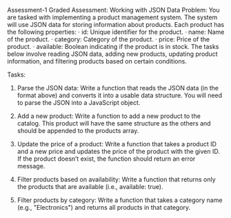 Assessment-1
Graded Assessment: Working with JSON Data
Problem:
You are tasked with implementing a product management system. The system will use JSON data for storing information about products. Each product has the following properties:
· id: Unique identifier for the product.
· name: Name of the product.
· category: Category of the product.
· price: Price of the product.
· available: Boolean indicating if the product is in stock.
The tasks below involve reading JSON data, adding new products, updating product information, and filtering products based on certain conditions.

Tasks:
1. Parse the JSON data:
Write a function that reads the JSON data (in the format above) and converts it into a usable data structure. You will need to parse the JSON into a JavaScript object.

2. Add a new product:
Write a function to add a new product to the catalog. This product will have the same structure as the others and should be appended to the products array.

3. Update the price of a product:
Write a function that takes a product ID and a new price and updates the price of the product with the given ID. If the product doesn’t exist, the function should return an error message.

4. Filter products based on availability:
Write a function that returns only the products that are available (i.e., available: true).

5. Filter products by category:
Write a function that takes a category name (e.g., "Electronics") and returns all products in that category.
